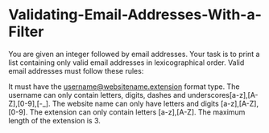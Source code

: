 # Validating-Email-Addresses-With-a-Filter
You are given an integer  followed by  email addresses. Your task is to print a list containing only valid email addresses in lexicographical order.
Valid email addresses must follow these rules:

It must have the username@websitename.extension format type.
The username can only contain letters, digits, dashes and underscores[a-z],[A-Z],[0-9],[-_].
The website name can only have letters and digits [a-z],[A-Z],[0-9].
The extension can only contain letters [a-z],[A-Z].
The maximum length of the extension is 3.
